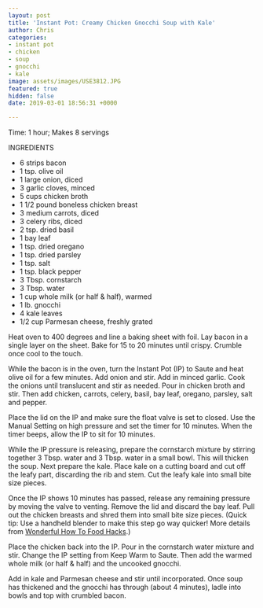 ```yaml
---
layout: post
title: 'Instant Pot: Creamy Chicken Gnocchi Soup with Kale'
author: Chris
categories:
- instant pot
- chicken
- soup
- gnocchi
- kale
image: assets/images/USE3812.JPG
featured: true
hidden: false
date: 2019-03-01 18:56:31 +0000

---
```

Time: 1 hour; Makes 8 servings

INGREDIENTS

* 6 strips bacon
* 1 tsp. olive oil
* 1 large onion, diced
* 3 garlic cloves, minced
* 5 cups chicken broth
* 1 1/2 pound boneless chicken breast
* 3 medium carrots, diced
* 3 celery ribs, diced
* 2 tsp. dried basil
* 1 bay leaf
* 1 tsp. dried oregano
* 1 tsp. dried parsley
* 1 tsp. salt
* 1 tsp. black pepper
* 3 Tbsp. cornstarch
* 3 Tbsp. water
* 1 cup whole milk (or half & half), warmed
* 1 lb. gnocchi
* 4 kale leaves
* 1/2 cup Parmesan cheese, freshly grated

Heat oven to 400 degrees and line a baking sheet with foil. Lay bacon in a single layer on the sheet. Bake for 15 to 20 minutes until crispy. Crumble once cool to the touch.

While the bacon is in the oven, turn the Instant Pot (IP) to Saute and heat olive oil for a few minutes. Add onion and stir. Add in minced garlic. Cook the onions until translucent and stir as needed. Pour in chicken broth and stir. Then add chicken, carrots, celery, basil, bay leaf, oregano, parsley, salt and pepper.

Place the lid on the IP and make sure the float valve is set to closed. Use the Manual Setting on high pressure and set the timer for 10 minutes. When the timer beeps, allow the IP to sit for 10 minutes.

While the IP pressure is releasing, prepare the cornstarch mixture by stirring together 3 Tbsp. water and 3 Tbsp. water in a small bowl. This will thicken the soup. Next prepare the kale. Place kale on a cutting board and cut off the leafy part, discarding the rib and stem. Cut the leafy kale into small bite size pieces.

Once the IP shows 10 minutes has passed, release any remaining pressure by moving the valve to venting. Remove the lid and discard the bay leaf. Pull out the chicken breasts and shred them into small bite size pieces. (Quick tip: Use a handheld blender to make this step go way quicker! More details from [Wonderful How To Food Hacks](https://food-hacks.wonderhowto.com/how-to/make-shredded-chicken-seconds-with-mixer-0172718/).)

Place the chicken back into the IP. Pour in the cornstarch water mixture and stir. Change the IP setting from Keep Warm to Saute. Then add the warmed whole milk (or half & half) and the uncooked gnocchi.

Add in kale and Parmesan cheese and stir until incorporated. Once soup has thickened and the gnocchi has through (about 4 minutes), ladle into bowls and top with crumbled bacon.